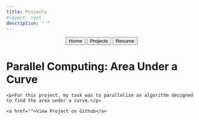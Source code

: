 ```yaml
---
title: Projects
#layout: root
description: " "
---
```


<div markdown="1" class="menu" style="text-align: center;">
  <a href="index.html"><button>Home</button></a>
  <a href="projects.html"><button class="selected">Projects</button></a>
  <a href="resume.html"><button>Resume</button></a>
</div>

<div id="AreaUnderCurve">
    <h1>Parallel Computing: Area Under a Curve</h1>

    <p>For this project, my task was to parallelize an algorithm designed to find the area under a curve.</p>

    <a href="">View Project on Github</a>
</div>